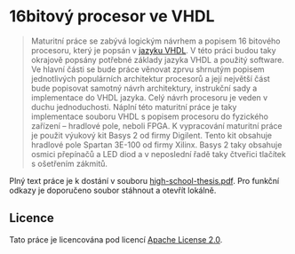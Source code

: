 # 16bitový procesor ve VHDL

> Maturitní práce se zabývá logickým návrhem a popisem 16 bitového procesoru, který je popsán v [jazyku VHDL](https://github.com/dominiksalvet/uvod_do_vhdl). V této práci budou taky okrajově popsány potřebné základy jazyka VHDL a použitý software. Ve hlavní části se bude práce věnovat zprvu shrnutým popisem jednotlivých populárních architektur procesorů a její největší část bude popisovat samotný návrh architektury, instrukční sady a implementace do VHDL jazyka. Celý návrh procesoru je veden v duchu jednoduchosti. Náplní této maturitní práce je taky implementace souboru VHDL s popisem procesoru do fyzického zařízení – hradlové pole, neboli FPGA. K vypracování maturitní práce je použit výukový kit Basys 2 od firmy Digilent. Tento kit obsahuje hradlové pole Spartan 3E-100 od firmy Xilinx. Basys 2 taky obsahuje osmici přepínačů a LED diod a v neposlední řadě taky čtveřici tlačítek s ošetřením zákmitů.

Plný text práce je k dostání v souboru [high-school-thesis.pdf](high-school-thesis.pdf). Pro funkční odkazy je doporučeno soubor stáhnout a otevřít lokálně.

## Licence

Tato práce je licencována pod licencí [Apache License 2.0](license).
